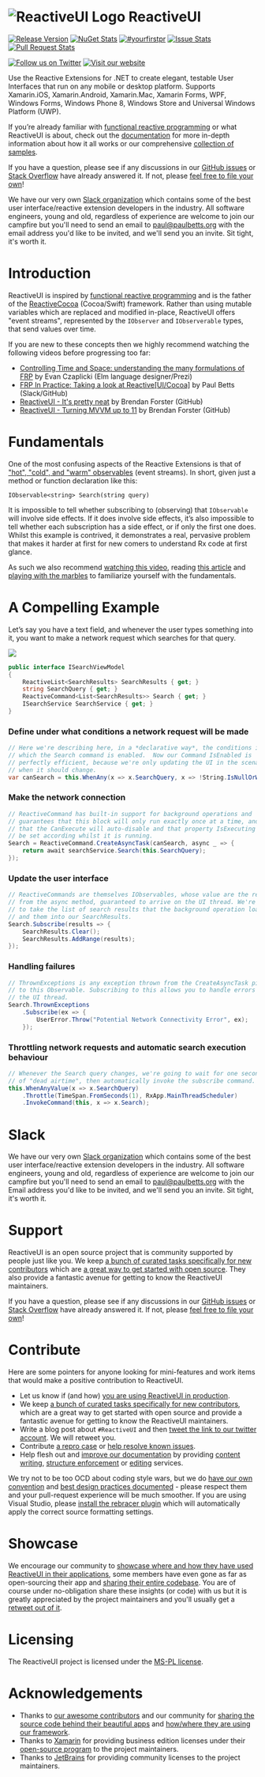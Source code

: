 # ![ReactiveUI Logo](https://i.imgur.com/23kfbS9.png) ReactiveUI

[![Release Version](https://img.shields.io/github/release/reactiveui/reactiveui.svg)](https://github.com/reactiveui/reactiveui/releases)  [![NuGet Stats](https://img.shields.io/nuget/dt/reactiveui-core.svg)](https://www.nuget.org/packages/reactiveui) [![#yourfirstpr](https://img.shields.io/badge/first--timers--only-friendly-blue.svg)](https://github.com/reactiveui/ReactiveUI/issues?utf8=%E2%9C%93&q=label%3Afirst-timers-only+) [![Issue Stats](http://www.issuestats.com/github/reactiveui/reactiveui/badge/issue?style=flat)](http://www.issuestats.com/github/reactiveui/reactiveui) [![Pull Request Stats](http://www.issuestats.com/github/reactiveui/reactiveui/badge/pr?style=flat)](http://www.issuestats.com/github/reactiveui/reactiveui) 

[![Follow us on Twitter](https://img.shields.io/badge/twitter-%40reactivexui-020031.svg)](https://twitter.com/reactivexui) [![Visit our website](https://img.shields.io/badge/website-reactiveui.net-020031.svg) ](http://www.reactiveui.net/)

Use the Reactive Extensions for .NET to create elegant, testable User Interfaces that run on any mobile or desktop platform. Supports Xamarin.iOS, Xamarin.Android, Xamarin.Mac, Xamarin Forms, WPF, Windows Forms, Windows Phone 8, Windows Store and Universal Windows Platform (UWP).

If you’re already familiar with [functional reactive programming](https://en.wikipedia.org/wiki/Functional_reactive_programming) or what ReactiveUI is about, check out the [documentation](http://docs.reactiveui.net/) for more in-depth information about how it all works or our comprehensive [collection of samples](https://github.com/reactiveui/samples).

If you have a question, please see if any discussions in our [GitHub issues](github.com/reactiveui/ReactiveUI/issues) or [Stack Overflow](https://stackoverflow.com/questions/tagged/reactiveui) have already answered it. If not, please [feel free to file your own](https://github.com/reactiveui/ReactiveUI/issues/new)! 

We have our very own [Slack organization](https://reactivex.slack.com/) which contains some of the best user interface/reactive extension developers in the industry. All software engineers, young and old, regardless of experience are welcome to join our campfire but you'll need to send an email to [paul@paulbetts.org](mailto:paul@paulbetts.org) with the email address you'd like to be invited, and we'll send you an invite. Sit tight, it's worth it.

# Introduction

ReactiveUI is inspired by [functional reactive programming](https://en.wikipedia.org/wiki/Functional_reactive_programming) and is the father of the [ReactiveCocoa](https://github.com/ReactiveCocoa/ReactiveCocoa) (Cocoa/Swift) framework. Rather than using mutable variables which are replaced and modified in-place, ReactiveUI offers "event streams", represented by the `IObserver` and `IObserverable` types, that send values over time.

If you are new to these concepts then we highly recommend watching the following videos before progressing too far:

* [Controlling Time and Space: understanding the many formulations of FRP](https://www.youtube.com/watch?v=Agu6jipKfYw) by Evan Czaplicki (Elm language designer/Prezi)
* [FRP In Practice: Taking a look at Reactive[UI/Cocoa]](https://www.youtube.com/watch?v=1XNATGjqM6U) by Paul Betts (Slack/GitHub)
* [ReactiveUI - It's pretty neat](https://www.youtube.com/watch?v=HPyKHxy7X0w) by Brendan Forster (GitHub)
* [ReactiveUI - Turning MVVM up to 11](https://vimeo.com/97329155) by Brendan Forster (GitHub)

# Fundamentals 

One of the most confusing aspects of the Reactive Extensions is that of ["hot", "cold", and "warm" observables](http://www.introtorx.com/content/v1.0.10621.0/14_HotAndColdObservables.html) (event streams). In short, given just a method or function declaration like this:

	IObservable<string> Search(string query)

It is impossible to tell whether subscribing to (observing) that `IObservable` will involve side effects. If it does involve side effects, it’s also impossible to tell whether each subscription has a side effect, or if only the first one does. Whilst this example is contrived, it demonstrates a real, pervasive problem that makes it harder  at first for new comers to understand Rx code at first glance. 

As such we also recommend [watching this video](https://www.youtube.com/watch?v=IDy21J75eyU), reading [this article](http://www.introtorx.com/content/v1.0.10621.0/14_HotAndColdObservables.html) and [playing with the marbles](http://rxmarbles.com/) to familiarize yourself with the fundamentals.


# A Compelling Example

Let’s say you have a text field, and whenever the user types something into it, you want to make a network request which searches for that query.


![](http://i.giphy.com/xTka02wR2HiFOFACoE.gif)

```csharp
public interface ISearchViewModel
{
    ReactiveList<SearchResults> SearchResults { get; }
    string SearchQuery { get; }	 
    ReactiveCommand<List<SearchResults>> Search { get; }
    ISearchService SearchService { get; }
}
```
### Define under what conditions a network request will be made

```csharp
// Here we're describing here, in a *declarative way*, the conditions in
// which the Search command is enabled.  Now our Command IsEnabled is
// perfectly efficient, because we're only updating the UI in the scenario
// when it should change.
var canSearch = this.WhenAny(x => x.SearchQuery, x => !String.IsNullOrWhiteSpace(x.Value));
```
### Make the network connection
```csharp
// ReactiveCommand has built-in support for background operations and
// guarantees that this block will only run exactly once at a time, and
// that the CanExecute will auto-disable and that property IsExecuting will
// be set according whilst it is running.
Search = ReactiveCommand.CreateAsyncTask(canSearch, async _ => {
    return await searchService.Search(this.SearchQuery);
});
```

### Update the user interface 
```csharp
// ReactiveCommands are themselves IObservables, whose value are the results
// from the async method, guaranteed to arrive on the UI thread. We're going
// to take the list of search results that the background operation loaded, 
// and them into our SearchResults.
Search.Subscribe(results => {
    SearchResults.Clear();
    SearchResults.AddRange(results);
});

```
### Handling failures
```csharp
// ThrownExceptions is any exception thrown from the CreateAsyncTask piped
// to this Observable. Subscribing to this allows you to handle errors on
// the UI thread. 
Search.ThrownExceptions
    .Subscribe(ex => {
        UserError.Throw("Potential Network Connectivity Error", ex);
    });
```
### Throttling network requests and automatic search execution behaviour
```csharp
// Whenever the Search query changes, we're going to wait for one second
// of "dead airtime", then automatically invoke the subscribe command.
this.WhenAnyValue(x => x.SearchQuery)
    .Throttle(TimeSpan.FromSeconds(1), RxApp.MainThreadScheduler)
    .InvokeCommand(this, x => x.Search);
```

# Slack

We have our very own [Slack organization](https://reactivex.slack.com/) which contains some of the best user interface/reactive extension developers in the industry. All software engineers, young and old, regardless of experience are welcome to join our campfire but you'll need to send an email to [paul@paulbetts.org](mailto:paul@paulbetts.org) with the Email address you'd like to be invited, and we'll send you an invite. Sit tight, it's worth it.

# Support

ReactiveUI is an open source project that is community supported by people just like you. We keep [a bunch of curated tasks specifically for new contributors](https://github.com/reactiveui/reactiveui/labels/up-for-grabs) which are [a great way to get started with open source](https://yourfirstpr.github.io/). They also provide a fantastic avenue for getting to know the ReactiveUI maintainers.

If you have a question, please see if any discussions in our [GitHub issues](github.com/reactiveui/ReactiveUI/issues) or [Stack Overflow](https://stackoverflow.com/questions/tagged/reactiveui) have already answered it. If not, please [feel free to file your own](https://github.com/reactiveui/ReactiveUI/issues/new)! 


# Contribute

Here are some pointers for anyone looking for mini-features and work items that would make a positive contribution to ReactiveUI.

* Let us know if (and how) [you are using ReactiveUI in production](https://github.com/reactiveui/ReactiveUI/issues/979).
* We keep [a bunch of curated tasks specifically for new contributors](https://github.com/reactiveui/reactiveui/labels/up-for-grabs), which are a great way to get started with open source and provide a fantastic avenue for getting to know the ReactiveUI maintainers.
* Write a blog post about `#ReactiveUI` and then [tweet the link to our twitter account](https://twitter.com/ReactiveXUI). We will retweet you.
* Contribute [a repro case](https://quaid.fedorapeople.org/TOS/Practical_Open_Source_Software_Exploration/html/sn-Debugging_the_Code-The_Anatomy_of_a_Good_Bug_Report.html) or [help resolve known issues](https://github.com/reactiveui/ReactiveUI/issues?q=is%3Aopen).
* Help flesh out and [improve our documentation](https://github.com/reactiveui/ReactiveUI/pull/771) by providing [content writing](https://jacobian.org/writing/what-to-write/), [structure enforcement](https://jacobian.org/writing/technical-style/) or [editing](https://jacobian.org/writing/editors/) services.

We try not to be too OCD about coding style wars, but we do [have our own convention](https://github.com/reactiveui/ReactiveUI/blob/master/CONTRIBUTING.md) and [best design practices documented](https://github.com/reactiveui/rxui-design-guidelines) - please respect them and your pull-request experience will be much smoother. If you are using Visual Studio, please [install the rebracer plugin](https://visualstudiogallery.msdn.microsoft.com/410e9b9f-65f3-4495-b68e-15567e543c58) which will automatically apply the correct source formatting settings.

# Showcase
We encourage our community to [showcase where and how they have used ReactiveUI in their applications](https://github.com/reactiveui/ReactiveUI/issues/979), some members have even gone as far as open-sourcing their app and [sharing their entire codebase](https://github.com/reactiveui/ReactiveUI/issues/687#issuecomment-166772487). You are of course under no-obligation share these insights (or code) with us but it is greatly appreciated by the project maintainers and you'll usually get a [retweet out of it](https://twitter.com/ReactiveXUI/status/679532005155966977).

# Licensing

The ReactiveUI project is licensed under the [MS-PL license](http://opensource.org/licenses/ms-pl.html).

# Acknowledgements
* Thanks to [our awesome contributors](https://github.com/reactiveui/ReactiveUI/graphs/contributors) and our community for [sharing the source code behind their beautiful apps](https://github.com/reactiveui/ReactiveUI/issues/687) and [how/where they are using our framework](https://github.com/reactiveui/ReactiveUI/issues/979).
* Thanks to [Xamarin](https://xamarin.com/platform) for providing business edition licenses under their [open-source program](https://resources.xamarin.com/open-source-contributor.html) to the project maintainers.
* Thanks to [JetBrains](https://www.jetbrains.com) for providing community licenses to the project maintainers.
